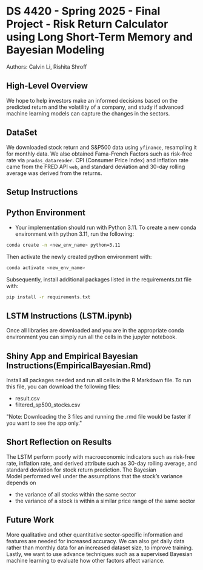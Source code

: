# DS 4420 - Spring 2025 - Final Project - Risk Return Calculator using Long Short-Term Memory and Bayesian Modeling 
Authors: Calvin Li, Rishita Shroff 

## High-Level Overview 
We hope to help investors make an informed decisions based on the predicted return and the volatility of a company, and study if advanced machine learning models can capture the changes in the sectors.

## DataSet
We downloaded stock return and S&P500 data using `yfinance`, resampling it for monthly data. We alse obtained Fama-French Factors such as risk-free rate via `pnadas_datareader`. CPI (Consumer Price Index) and inflation rate came from the FRED API `web`, and standard deviation and 30-day rolling average was derived from the returns. 

## Setup Instructions 
## Python Environment
- Your implementation should run with Python 3.11. To create a new conda environment with python 3.11, run the following:

```bash
conda create -n <new_env_name> python=3.11
```

Then activate the newly created python environment with: 
```bash
conda activate <new_env_name> 
```
Subsequently, install additional packages listed in the requirements.txt file with:

```bash
pip install -r requirements.txt
```

## LSTM Instructions (LSTM.ipynb)
Once all libraries are downloaded and you are in the appropriate conda environment you can simply run all the cells in the jupyter notebook. 

## Shiny App and Empirical Bayesian Instructions(EmpiricalBayesian.Rmd)
Install all packages needed and run all cells in the R Markdown file. To run this file, you can download the following files:
- result.csv
- filtered_sp500_stocks.csv
  
"Note: Downloading the 3 files and running the .rmd file would be faster if you want to see the app only."

## Short Reflection on Results
The LSTM perform poorly with macroeconomic indicators such as risk-free rate, inflation rate, and derived attribute such as 30-day rolling average, and standard deviation for stock return prediction.
The Bayesian Model performed well under the  assumptions that the stock’s variance depends on 
- the variance of all stocks within the same sector 
- the variance of a stock is within a similar price range of the same sector

## Future Work 
More qualitative and other quantitative sector-specific information and features are needed for increased accuracy. We can also get daily data rather than monthly data for an increased dataset size, to improve training. Lastly, we want to use advance techniques such as a supervised Bayesian machine learning to evaluate how other factors affect variance. 
